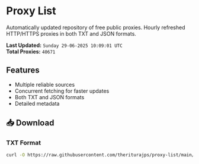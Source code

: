 # Proxy List

Automatically updated repository of free public proxies. Hourly refreshed HTTP/HTTPS proxies in both TXT and JSON formats.

**Last Updated:** `Sunday 29-06-2025 10:09:01 UTC`  
**Total Proxies:** `40671`

## Features
- Multiple reliable sources
- Concurrent fetching for faster updates
- Both TXT and JSON formats
- Detailed metadata

## 📥 Download

### TXT Format
```bash
curl -O https://raw.githubusercontent.com/theriturajps/proxy-list/main/proxies.txt
